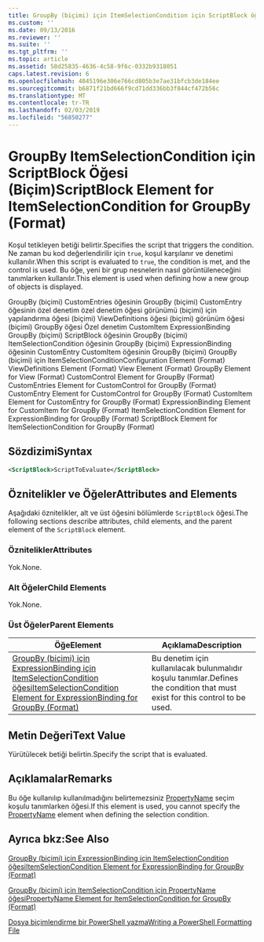 ```yaml
---
title: GroupBy (biçimi) için ItemSelectionCondition için ScriptBlock öğesi | Microsoft Docs
ms.custom: ''
ms.date: 09/13/2016
ms.reviewer: ''
ms.suite: ''
ms.tgt_pltfrm: ''
ms.topic: article
ms.assetid: 58d25835-4636-4c58-9f6c-0332b9318051
caps.latest.revision: 6
ms.openlocfilehash: 4045196e306e766cd805b3e7ae31bfcb3de184ee
ms.sourcegitcommit: b6871f21bd666f9cd71dd336bb3f844cf472b56c
ms.translationtype: MT
ms.contentlocale: tr-TR
ms.lasthandoff: 02/03/2019
ms.locfileid: "56850277"
---
```

# <a name="scriptblock-element-for-itemselectioncondition-for-groupby-format"></a><span data-ttu-id="60536-102">GroupBy ItemSelectionCondition için ScriptBlock Öğesi (Biçim)</span><span class="sxs-lookup"><span data-stu-id="60536-102">ScriptBlock Element for ItemSelectionCondition for GroupBy (Format)</span></span>

<span data-ttu-id="60536-103">Koşul tetikleyen betiği belirtir.</span><span class="sxs-lookup"><span data-stu-id="60536-103">Specifies the script that triggers the condition.</span></span> <span data-ttu-id="60536-104">Ne zaman bu kod değerlendirilir için `true`, koşul karşılanır ve denetimi kullanılır.</span><span class="sxs-lookup"><span data-stu-id="60536-104">When this script is evaluated to `true`, the condition is met, and the control is used.</span></span> <span data-ttu-id="60536-105">Bu öğe, yeni bir grup nesnelerin nasıl görüntüleneceğini tanımlarken kullanılır.</span><span class="sxs-lookup"><span data-stu-id="60536-105">This element is used when defining how a new group of objects is displayed.</span></span>

<span data-ttu-id="60536-106">GroupBy (biçimi) CustomEntries öğesinin GroupBy (biçimi) CustomEntry öğesinin özel denetim özel denetim öğesi görünümü (biçimi) için yapılandırma öğesi (biçimi) ViewDefinitions öğesi (biçimi) görünüm öğesi (biçimi) GroupBy öğesi Özel denetim CustomItem ExpressionBinding GroupBy (biçimi) ScriptBlock öğesinin GroupBy (biçimi) ItemSelectionCondition öğesinin GroupBy (biçimi) ExpressionBinding öğesinin CustomEntry CustomItem öğesinin GroupBy (biçimi) GroupBy (biçimi) için ItemSelectionCondition</span><span class="sxs-lookup"><span data-stu-id="60536-106">Configuration Element (Format) ViewDefinitions Element (Format) View Element (Format) GroupBy Element for View (Format) CustomControl Element for GroupBy (Format) CustomEntries Element for CustomControl for GroupBy (Format) CustomEntry Element for CustomControl for GroupBy (Format) CustomItem Element for CustomEntry for GroupBy (Format) ExpressionBinding Element for CustomItem for GroupBy (Format) ItemSelectionCondition Element for ExpressionBinding for GroupBy (Format) ScriptBlock Element for ItemSelectionCondition for GroupBy (Format)</span></span>

## <a name="syntax"></a><span data-ttu-id="60536-107">Sözdizimi</span><span class="sxs-lookup"><span data-stu-id="60536-107">Syntax</span></span>

```xml
<ScriptBlock>ScriptToEvaluate</ScriptBlock>
```

## <a name="attributes-and-elements"></a><span data-ttu-id="60536-108">Öznitelikler ve Öğeler</span><span class="sxs-lookup"><span data-stu-id="60536-108">Attributes and Elements</span></span>

<span data-ttu-id="60536-109">Aşağıdaki öznitelikler, alt ve üst öğesini bölümlerde `ScriptBlock` öğesi.</span><span class="sxs-lookup"><span data-stu-id="60536-109">The following sections describe attributes, child elements, and the parent element of the `ScriptBlock` element.</span></span>

### <a name="attributes"></a><span data-ttu-id="60536-110">Öznitelikler</span><span class="sxs-lookup"><span data-stu-id="60536-110">Attributes</span></span>

<span data-ttu-id="60536-111">Yok.</span><span class="sxs-lookup"><span data-stu-id="60536-111">None.</span></span>

### <a name="child-elements"></a><span data-ttu-id="60536-112">Alt Öğeler</span><span class="sxs-lookup"><span data-stu-id="60536-112">Child Elements</span></span>

<span data-ttu-id="60536-113">Yok.</span><span class="sxs-lookup"><span data-stu-id="60536-113">None.</span></span>

### <a name="parent-elements"></a><span data-ttu-id="60536-114">Üst Öğeler</span><span class="sxs-lookup"><span data-stu-id="60536-114">Parent Elements</span></span>

|<span data-ttu-id="60536-115">Öğe</span><span class="sxs-lookup"><span data-stu-id="60536-115">Element</span></span>|<span data-ttu-id="60536-116">Açıklama</span><span class="sxs-lookup"><span data-stu-id="60536-116">Description</span></span>|
|-------------|-----------------|
|[<span data-ttu-id="60536-117">GroupBy (biçimi) için ExpressionBinding için ItemSelectionCondition öğesi</span><span class="sxs-lookup"><span data-stu-id="60536-117">ItemSelectionCondition Element for ExpressionBinding for GroupBy (Format)</span></span>](./itemselectioncondition-element-for-expressionbinding-for-groupby-format.md)|<span data-ttu-id="60536-118">Bu denetim için kullanılacak bulunmalıdır koşulu tanımlar.</span><span class="sxs-lookup"><span data-stu-id="60536-118">Defines the condition that must exist for this control to be used.</span></span>|

## <a name="text-value"></a><span data-ttu-id="60536-119">Metin Değeri</span><span class="sxs-lookup"><span data-stu-id="60536-119">Text Value</span></span>

<span data-ttu-id="60536-120">Yürütülecek betiği belirtin.</span><span class="sxs-lookup"><span data-stu-id="60536-120">Specify the script that is evaluated.</span></span>

## <a name="remarks"></a><span data-ttu-id="60536-121">Açıklamalar</span><span class="sxs-lookup"><span data-stu-id="60536-121">Remarks</span></span>

<span data-ttu-id="60536-122">Bu öğe kullanılıp kullanılmadığını belirtemezsiniz [PropertyName](./propertyname-element-for-itemselectioncondition-for-groupby-format.md) seçim koşulu tanımlarken öğesi.</span><span class="sxs-lookup"><span data-stu-id="60536-122">If this element is used, you cannot specify the [PropertyName](./propertyname-element-for-itemselectioncondition-for-groupby-format.md) element when defining the selection condition.</span></span>

## <a name="see-also"></a><span data-ttu-id="60536-123">Ayrıca bkz:</span><span class="sxs-lookup"><span data-stu-id="60536-123">See Also</span></span>

[<span data-ttu-id="60536-124">GroupBy (biçimi) için ExpressionBinding için ItemSelectionCondition öğesi</span><span class="sxs-lookup"><span data-stu-id="60536-124">ItemSelectionCondition Element for ExpressionBinding for GroupBy (Format)</span></span>](./itemselectioncondition-element-for-expressionbinding-for-groupby-format.md)

[<span data-ttu-id="60536-125">GroupBy (biçimi) için ItemSelectionCondition için PropertyName öğesi</span><span class="sxs-lookup"><span data-stu-id="60536-125">PropertyName Element for ItemSelectionCondition for GroupBy (Format)</span></span>](./propertyname-element-for-itemselectioncondition-for-groupby-format.md)

[<span data-ttu-id="60536-126">Dosya biçimlendirme bir PowerShell yazma</span><span class="sxs-lookup"><span data-stu-id="60536-126">Writing a PowerShell Formatting File</span></span>](./writing-a-powershell-formatting-file.md)
